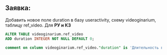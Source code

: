 ## Заявка:
Добавить новое поле duration в базу useractivity, схему videoginarium, таблицу ref_video. Для **РУ и КЗ**
```sql
ALTER TABLE videoginarium.ref_video
ADD duration INTEGER NOT NULL DEFAULT 0;

comment on column videoginarium.ref_video."duration" is 'Длительность видео';
```
